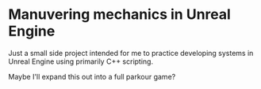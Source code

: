# Manuvering mechanics in Unreal Engine
Just a small side project intended for me to practice developing systems in Unreal Engine using primarily C++ scripting. 

Maybe I'll expand this out into a full parkour game?
